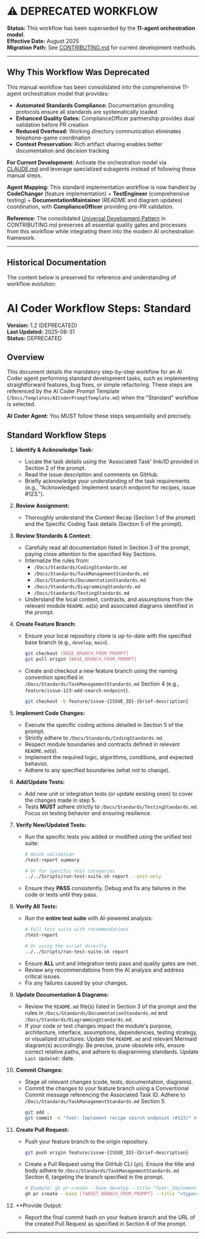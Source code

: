 # ⚠️ DEPRECATED WORKFLOW

**Status:** This workflow has been superseded by the **11-agent orchestration model**.  
**Effective Date:** August 2025  
**Migration Path:** See [CONTRIBUTING.md](../../CONTRIBUTING.md) for current development methods.

---

## Why This Workflow Was Deprecated

This manual workflow has been consolidated into the comprehensive 11-agent orchestration model that provides:
- **Automated Standards Compliance:** Documentation grounding protocols ensure all standards are systematically loaded
- **Enhanced Quality Gates:** ComplianceOfficer partnership provides dual validation before PR creation  
- **Reduced Overhead:** Working directory communication eliminates telephone-game coordination
- **Context Preservation:** Rich artifact sharing enables better documentation and decision tracking

**For Current Development:** Activate the orchestration model via [CLAUDE.md](../../CLAUDE.md) and leverage specialized subagents instead of following these manual steps.

**Agent Mapping:** This standard implementation workflow is now handled by **CodeChanger** (feature implementation) + **TestEngineer** (comprehensive testing) + **DocumentationMaintainer** (README and diagram updates) coordination, with **ComplianceOfficer** providing pre-PR validation.

**Reference:** The consolidated [Universal Development Pattern](../../CONTRIBUTING.md#universal-development-pattern) in CONTRIBUTING.md preserves all essential quality gates and processes from this workflow while integrating them into the modern AI orchestration framework.

---

## Historical Documentation

The content below is preserved for reference and understanding of workflow evolution:

# AI Coder Workflow Steps: Standard

**Version:** 1.2 (DEPRECATED)  
**Last Updated:** 2025-08-31  
**Status:** DEPRECATED

## Overview

This document details the mandatory step-by-step workflow for an AI Coder agent performing standard development tasks, such as implementing straightforward features, bug fixes, or simple refactoring. These steps are referenced by the AI Coder Prompt Template (`/Docs/Templates/AICoderPromptTemplate.md`) when the "Standard" workflow is selected.

**AI Coder Agent:** You MUST follow these steps sequentially and precisely.

## Standard Workflow Steps

1.  **Identify & Acknowledge Task:**
    * Locate the task details using the 'Associated Task' link/ID provided in Section 2 of the prompt.
    * Read the issue description and comments on GitHub.
    * Briefly acknowledge your understanding of the task requirements (e.g., "Acknowledged: Implement search endpoint for recipes, issue #123.").

2.  **Review Assignment:**
    * Thoroughly understand the Context Recap (Section 1 of the prompt) and the Specific Coding Task details (Section 5 of the prompt).

3.  **Review Standards & Context:**
    * Carefully read all documentation listed in Section 3 of the prompt, paying close attention to the specified Key Sections.
    * Internalize the rules from:
        * `/Docs/Standards/CodingStandards.md`
        * `/Docs/Standards/TaskManagementStandards.md`
        * `/Docs/Standards/DocumentationStandards.md`
        * `/Docs/Standards/DiagrammingStandards.md`
        * `/Docs/Standards/TestingStandards.md`
    * Understand the local context, contracts, and assumptions from the relevant module `README.md`(s) and associated diagrams identified in the prompt.

4.  **Create Feature Branch:**
    * Ensure your local repository clone is up-to-date with the specified base branch (e.g., `develop`, `main`).
      ```bash
      git checkout [BASE_BRANCH_FROM_PROMPT]
      git pull origin [BASE_BRANCH_FROM_PROMPT]
      ```
    * Create and checkout a new feature branch using the naming convention specified in `/Docs/Standards/TaskManagementStandards.md` Section 4 (e.g., `feature/issue-123-add-search-endpoint`).
      ```bash
      git checkout -b feature/issue-{ISSUE_ID}-{brief-description}
      ```

5.  **Implement Code Changes:**
    * Execute the specific coding actions detailed in Section 5 of the prompt.
    * Strictly adhere to `/Docs/Standards/CodingStandards.md`.
    * Respect module boundaries and contracts defined in relevant `README.md`(s).
    * Implement the required logic, algorithms, conditions, and expected behavior.
    * Adhere to any specified boundaries (what *not* to change).

6.  **Add/Update Tests:**
    * Add new unit or integration tests (or update existing ones) to cover the changes made in step 5.
    * Tests **MUST** adhere strictly to `/Docs/Standards/TestingStandards.md`. Focus on testing behavior and ensuring resilience.

7.  **Verify New/Updated Tests:**
    * Run the specific tests you added or modified using the unified test suite:
      ```bash
      # Quick validation
      /test-report summary
      
      # Or for specific test categories
      ../../Scripts/run-test-suite.sh report --unit-only
      ```
    * Ensure they **PASS** consistently. Debug and fix any failures in the code or tests until they pass.

8.  **Verify All Tests:**
    * Run the **entire test suite** with AI-powered analysis:
      ```bash
      # Full test suite with recommendations
      /test-report
      
      # Or using the script directly
      ../../Scripts/run-test-suite.sh report
      ```
    * Ensure **ALL** unit and integration tests pass and quality gates are met.
    * Review any recommendations from the AI analysis and address critical issues.
    * Fix any failures caused by your changes.

9.  **Update Documentation & Diagrams:**
    * Review the `README.md` file(s) listed in Section 3 of the prompt and the rules in `/Docs/Standards/DocumentationStandards.md` and `/Docs/Standards/DiagrammingStandards.md`.
    * If your code or test changes impact the module's purpose, architecture, interface, assumptions, dependencies, testing strategy, or visualized structures: Update the `README.md` and relevant Mermaid diagram(s) accordingly. Be precise, prune obsolete info, ensure correct relative paths, and adhere to diagramming standards. Update `Last Updated:` date.

10. **Commit Changes:**
    * Stage all relevant changes (code, tests, documentation, diagrams).
    * Commit the changes to your feature branch using a Conventional Commit message referencing the Associated Task ID. Adhere to `/Docs/Standards/TaskManagementStandards.md` Section 5.
      ```bash
      git add .
      git commit -m "feat: Implement recipe search endpoint (#123)" # Example commit
      ```

11. **Create Pull Request:**
    * Push your feature branch to the origin repository.
      ```bash
      git push origin feature/issue-{ISSUE_ID}-{brief-description}
      ```
    * Create a Pull Request using the GitHub CLI (`gh`). Ensure the title and body adhere to `/Docs/Standards/TaskManagementStandards.md` Section 6, targeting the branch specified in the prompt.
      ```bash
      # Example: gh pr create --base develop --title "feat: Implement recipe search (#123)" --body "Closes #123. Adds the /api/recipes/search endpoint."
      gh pr create --base [TARGET_BRANCH_FROM_PROMPT] --title "<type>: <Brief description> (#ISSUE_ID)" --body "Closes #{ISSUE_ID}. [Summary of changes]"
      ```

12. **Provide Output:
    * Report the final commit hash on your feature branch and the URL of the created Pull Request as specified in Section 6 of the prompt.

---